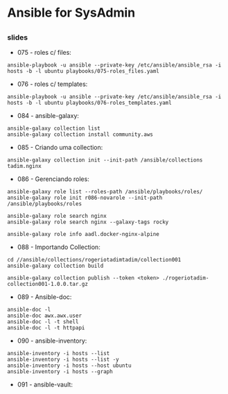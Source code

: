 # Ansible for SysAdmin

##

### slides


* 075 - roles c/ files:

```
ansible-playbook -u ansible --private-key /etc/ansible/ansible_rsa -i hosts -b -l ubuntu playbooks/075-roles_files.yaml
```

* 076 - roles c/ templates:

```
ansible-playbook -u ansible --private-key /etc/ansible/ansible_rsa -i hosts -b -l ubuntu playbooks/076-roles_templates.yaml
```

* 084 - ansible-galaxy:

```
ansible-galaxy collection list
ansible-galaxy collection install community.aws

```

* 085 - Criando uma collection:

```
ansible-galaxy collection init --init-path /ansible/collections tadim.nginx
```

* 086 - Gerenciando roles:

```
ansible-galaxy role list --roles-path /ansible/playbooks/roles/
ansible-galaxy role init r086-novarole --init-path /ansible/playbooks/roles

ansible-galaxy role search nginx
ansible-galaxy role search nginx --galaxy-tags rocky

ansible-galaxy role info aadl.docker-nginx-alpine

```

* 088 - Importando Collection:

```
cd //ansible/collections/rogeriotadimtadim/collection001
ansible-galaxy collection build

ansible-galaxy collection publish --token <token> ./rogeriotadim-collection001-1.0.0.tar.gz

```

* 089 - Ansible-doc:

```
ansible-doc -l
ansible-doc awx.awx.user
ansible-doc -l -t shell
ansible-doc -l -t httpapi

```

* 090 - ansible-inventory:

```
ansible-inventory -i hosts --list
ansible-inventory -i hosts --list -y
ansible-inventory -i hosts --host ubuntu
ansible-inventory -i hosts --graph

```

* 091 - ansible-vault:

```

```


